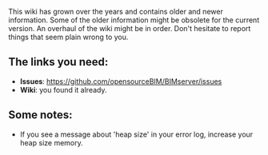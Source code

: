 This wiki has grown over the years and contains older and newer information. Some of the older information might be obsolete for the current version. An overhaul of the wiki might be in order. Don't hesitate to report things that seem plain wrong to you.

## The links you need:

* **Issues**: https://github.com/opensourceBIM/BIMserver/issues
* **Wiki**: you found it already.

## Some notes:
* If you see a message about 'heap size' in your error log, increase your heap size memory.

